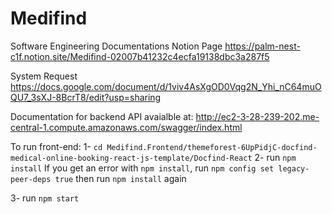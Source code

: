 # Medifind

Software Engineering Documentations Notion Page
https://palm-nest-c1f.notion.site/Medifind-02007b41232c4ecfa19138dbc3a287f5

System Request
https://docs.google.com/document/d/1viv4AsXgOD0Vqg2N_Yhi_nC64muOQU7_3sXJ-8BcrT8/edit?usp=sharing

Documentation for backend API avaialble at:
http://ec2-3-28-239-202.me-central-1.compute.amazonaws.com/swagger/index.html

To run front-end:
1- ```cd Medifind.Frontend/themeforest-6UpPidjC-docfind-medical-online-booking-react-js-template/Docfind-React```
2- run ```npm install```
If you get an error with ```npm install```, run ```npm config set legacy-peer-deps true``` then run ```npm install``` again

3- run ```npm start```

